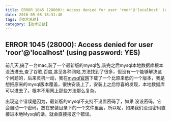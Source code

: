 ```yaml
---
title: ERROR 1045 (28000): Access denied for user 'roor'@'localhost' (using password: YES) 错误解决
date: 2016-05-08 18:31:48
tags: [技术总结]
category: [技术总结]
---
```


## ERROR 1045 (28000): Access denied for user 'roor'@'localhost' (using password: YES)
前几天,搞了一台mac,装了一个最新版的mysql包,装完之后mysql本地数据库根本没法进去,查了谷歌,百度,甚至各种网站,方法找到了很多，但没有一个能够解决这个问题的，后来灵机一动，我在[mysql官网](http://www.mysql.com/downloads/)下载了一个比原来低的一个版本，我是想把原来的mysql版本覆盖，很快安装上了，安装上之后惊喜的发现，本地数据库可以进去了。根本不用网上那些方法那么复杂。

出现这个错误是因为，最新版的mysql不支持不设置密码了，如果 没设密码，它会自动一个密码，放在安装目录下的一个文件里面，所以呢，如果我们没设密码直接进本地Mysql的话，就会直接报这个错误。